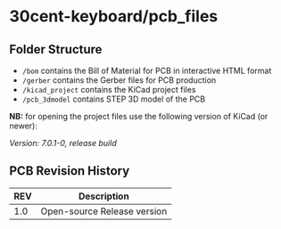 # 30cent-keyboard/pcb_files

## Folder Structure

- `/bom` contains the Bill of Material for PCB in interactive HTML format
- `/gerber` contains the Gerber files for PCB production
- `/kicad_project` contains the KiСad project files
- `/pcb_3dmodel` contains STEP 3D model of the PCB

**NB:** for opening the project files use the following version of KiCad (or newer):

*Version: 7.0.1-0, release build*

## PCB Revision History

REV  |  Description
--|--
1.0  |  Open-source Release version

